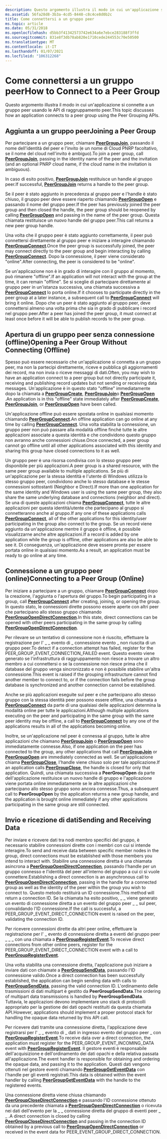 ```yaml
---
description: Questo argomento illustra il modo in cui un'applicazione si connette a un gruppo peer usando le API di raggruppamento peer.
ms.assetid: 56fa28d8-3b3a-4cd5-8448-c8c4ce8d0b2c
title: Come connettersi a un gruppo peer
ms.topic: article
ms.date: 05/31/2018
ms.openlocfilehash: d5bb3f41342573742e634a6e7ebce283188f3ffd
ms.sourcegitcommit: 831e8f3db78ab820e1710cede244553c70e50500
ms.translationtype: MT
ms.contentlocale: it-IT
ms.lasthandoff: 01/07/2021
ms.locfileid: "106312268"
---
```

# <a name="how-to-connect-to-a-peer-group"></a><span data-ttu-id="b16df-103">Come connettersi a un gruppo peer</span><span class="sxs-lookup"><span data-stu-id="b16df-103">How to Connect to a Peer Group</span></span>

<span data-ttu-id="b16df-104">Questo argomento illustra il modo in cui un'applicazione si connette a un gruppo peer usando le API di raggruppamento peer.</span><span class="sxs-lookup"><span data-stu-id="b16df-104">This topic discusses how an application connects to a peer group using the Peer Grouping APIs.</span></span>

## <a name="joining-a-peer-group"></a><span data-ttu-id="b16df-105">Aggiunta a un gruppo peer</span><span class="sxs-lookup"><span data-stu-id="b16df-105">Joining a Peer Group</span></span>

<span data-ttu-id="b16df-106">Per partecipare a un gruppo peer, chiamare [**PeerGroupJoin**](/windows/desktop/api/P2P/nf-p2p-peergroupjoin), passando il nome dell'identità del peer e l'invito (e un nome di Cloud PNRP facoltativo, se il nome del cloud nell'invito è ambiguo).</span><span class="sxs-lookup"><span data-stu-id="b16df-106">To join a peer group, call [**PeerGroupJoin**](/windows/desktop/api/P2P/nf-p2p-peergroupjoin), passing in the identity name of the peer and the invitation (and an optional PNRP cloud name, if the cloud name in the invitation is ambiguous).</span></span>

<span data-ttu-id="b16df-107">In caso di esito positivo, [**PeerGroupJoin**](/windows/desktop/api/P2P/nf-p2p-peergroupjoin) restituisce un handle al gruppo peer.</span><span class="sxs-lookup"><span data-stu-id="b16df-107">If successful, [**PeerGroupJoin**](/windows/desktop/api/P2P/nf-p2p-peergroupjoin) returns a handle to the peer group.</span></span>

<span data-ttu-id="b16df-108">Se il peer è stato aggiunto in precedenza al gruppo peer e l'handle è stato chiuso, il gruppo peer deve essere riaperto chiamando [**PeerGroupOpen**](/windows/desktop/api/P2P/nf-p2p-peergroupopen) e passando il nome del gruppo peer.</span><span class="sxs-lookup"><span data-stu-id="b16df-108">If the peer has previously joined the peer group and then closed the handle, the peer group should be reopened by calling [**PeerGroupOpen**](/windows/desktop/api/P2P/nf-p2p-peergroupopen) and passing in the name of the peer group.</span></span> <span data-ttu-id="b16df-109">Questa chiamata restituisce un nuovo handle del gruppo peer.</span><span class="sxs-lookup"><span data-stu-id="b16df-109">This call returns a new peer group handle.</span></span>

<span data-ttu-id="b16df-110">Una volta che il gruppo peer è stato aggiunto correttamente, il peer può connettersi direttamente al gruppo peer e iniziare a interagire chiamando [**PeerGroupConnect**](/windows/desktop/api/P2P/nf-p2p-peergroupconnect).</span><span class="sxs-lookup"><span data-stu-id="b16df-110">Once the peer group is successfully joined, the peer may connect directly to the peer group and begin interacting by calling [**PeerGroupConnect**](/windows/desktop/api/P2P/nf-p2p-peergroupconnect).</span></span> <span data-ttu-id="b16df-111">Dopo la connessione, il peer viene considerato "online".</span><span class="sxs-lookup"><span data-stu-id="b16df-111">After connecting, the peer is considered to be "online".</span></span>

<span data-ttu-id="b16df-112">Se un'applicazione non è in grado di interagire con il gruppo al momento, può rimanere "offline".</span><span class="sxs-lookup"><span data-stu-id="b16df-112">If an application will not interact with the group at the time, it can remain "offline".</span></span> <span data-ttu-id="b16df-113">Se si sceglie di partecipare direttamente al gruppo peer in un'istanza successiva, una chiamata successiva a [**PeerGroupConnect**](/windows/desktop/api/P2P/nf-p2p-peergroupconnect) lo porta online.</span><span class="sxs-lookup"><span data-stu-id="b16df-113">If it chooses to participate directly in the peer group at a later instance, a subsequent call to [**PeerGroupConnect**](/windows/desktop/api/P2P/nf-p2p-peergroupconnect) will bring it online.</span></span> <span data-ttu-id="b16df-114">Dopo che un peer è stato aggiunto al gruppo peer, deve connettersi almeno una volta prima che sia in grado di pubblicare i record nel gruppo peer.</span><span class="sxs-lookup"><span data-stu-id="b16df-114">After a peer has joined the peer group, it must connect at least once before it will be able to publish records to the peer group.</span></span>

## <a name="opening-a-peer-group-without-connecting-offline"></a><span data-ttu-id="b16df-115">Apertura di un gruppo peer senza connessione (offline)</span><span class="sxs-lookup"><span data-stu-id="b16df-115">Opening a Peer Group Without Connecting (Offline)</span></span>

<span data-ttu-id="b16df-116">Spesso può essere necessario che un'applicazione si connetta a un gruppo peer, ma non la partecipi direttamente, riceve e pubblica gli aggiornamenti dei record, ma non invia o riceve messaggi di dati.</span><span class="sxs-lookup"><span data-stu-id="b16df-116">Often, you may wish to have an application connect to a peer group but not directly participate it, receiving and publishing record updates but not sending or receiving data messages.</span></span> <span data-ttu-id="b16df-117">Un'applicazione è in questo stato "offline" immediatamente dopo la chiamata a [**PeerGroupCreate**](/windows/desktop/api/P2P/nf-p2p-peergroupcreate), [**PeerGroupJoin**](/windows/desktop/api/P2P/nf-p2p-peergroupjoin)o [**PeerGroupOpen**](/windows/desktop/api/P2P/nf-p2p-peergroupopen) .</span><span class="sxs-lookup"><span data-stu-id="b16df-117">An application is in this "offline" state immediately after [**PeerGroupCreate**](/windows/desktop/api/P2P/nf-p2p-peergroupcreate), [**PeerGroupJoin**](/windows/desktop/api/P2P/nf-p2p-peergroupjoin), or [**PeerGroupOpen**](/windows/desktop/api/P2P/nf-p2p-peergroupopen) have been called.</span></span>

<span data-ttu-id="b16df-118">Un'applicazione offline può essere spostata online in qualsiasi momento chiamando [**PeerGroupConnect**](/windows/desktop/api/P2P/nf-p2p-peergroupconnect).</span><span class="sxs-lookup"><span data-stu-id="b16df-118">An offline application can go online at any time by calling [**PeerGroupConnect**](/windows/desktop/api/P2P/nf-p2p-peergroupconnect).</span></span> <span data-ttu-id="b16df-119">Una volta stabilita la connessione, un gruppo peer non può passare alla modalità offline finché tutte le altre applicazioni associate a questa identità e che condividono questo gruppo non avranno anche connessioni chiuse.</span><span class="sxs-lookup"><span data-stu-id="b16df-119">Once connected, a peer group cannot go offline until all other applications associated with this identity and sharing this group have closed connections to it as well.</span></span>

<span data-ttu-id="b16df-120">Un gruppo peer è una risorsa condivisa con lo stesso gruppo peer disponibile per più applicazioni.</span><span class="sxs-lookup"><span data-stu-id="b16df-120">A peer group is a shared resource, with the same peer group available to multiple applications.</span></span> <span data-ttu-id="b16df-121">Se più di un'applicazione per la stessa identità e l'utente di Windows utilizza lo stesso gruppo peer, condividono anche lo stesso database e le stesse connessioni sottostanti (Neighbor e Direct).</span><span class="sxs-lookup"><span data-stu-id="b16df-121">If more than one application for the same identity and Windows user is using the same peer group, they also share the same underlying database and connections (neighbor and direct).</span></span> <span data-ttu-id="b16df-122">Se una di queste applicazioni chiama [**PeerGroupConnect**](/windows/desktop/api/P2P/nf-p2p-peergroupconnect), tutte le altre applicazioni per questa identità/utente che partecipano al gruppo si connetteranno anche al gruppo.</span><span class="sxs-lookup"><span data-stu-id="b16df-122">If any one of these applications calls [**PeerGroupConnect**](/windows/desktop/api/P2P/nf-p2p-peergroupconnect), all of the other applications for this identity/user participating in the group also connect to the group.</span></span> <span data-ttu-id="b16df-123">Se un record viene aggiunto da un'applicazione mentre il gruppo è offline, è possibile visualizzarne anche altre applicazioni.</span><span class="sxs-lookup"><span data-stu-id="b16df-123">If a record is added by one application while the group is offline, other applications are also be able to see it.</span></span> <span data-ttu-id="b16df-124">Di conseguenza, un'applicazione deve essere pronta per essere portata online in qualsiasi momento.</span><span class="sxs-lookup"><span data-stu-id="b16df-124">As a result, an application must be ready to go online at any time.</span></span>

## <a name="connecting-to-a-peer-group-online"></a><span data-ttu-id="b16df-125">Connessione a un gruppo peer (online)</span><span class="sxs-lookup"><span data-stu-id="b16df-125">Connecting to a Peer Group (Online)</span></span>

<span data-ttu-id="b16df-126">Per iniziare a partecipare a un gruppo, chiamare [**PeerGroupConnect**](/windows/desktop/api/P2P/nf-p2p-peergroupconnect) dopo la creazione, l'aggiunta o l'apertura del gruppo.</span><span class="sxs-lookup"><span data-stu-id="b16df-126">To begin participating in a group, call [**PeerGroupConnect**](/windows/desktop/api/P2P/nf-p2p-peergroupconnect) after creating, joining, or opening the group.</span></span> <span data-ttu-id="b16df-127">In questo stato, le connessioni dirette possono essere aperte con altri peer che partecipano allo stesso gruppo chiamando [**PeerGroupOpenDirectConnection**](/windows/desktop/api/P2P/nf-p2p-peergroupopendirectconnection).</span><span class="sxs-lookup"><span data-stu-id="b16df-127">In this state, direct connections can be opened with other peers participating in the same group by calling [**PeerGroupOpenDirectConnection**](/windows/desktop/api/P2P/nf-p2p-peergroupopendirectconnection).</span></span>

<span data-ttu-id="b16df-128">Per rilevare se un tentativo di connessione non è riuscito, effettuare la registrazione per l' \_ \_ evento di \_ connessione evento \_ non riuscita di un gruppo peer.</span><span class="sxs-lookup"><span data-stu-id="b16df-128">To detect if a connection attempt has failed, register for the PEER\_GROUP\_EVENT\_CONNECTION\_FAILED event.</span></span> <span data-ttu-id="b16df-129">Questo evento viene generato se l'infrastruttura di raggruppamento non riesce a trovare un altro membro a cui connettersi o se la connessione non riesce prima che il database del gruppo venga sincronizzato e non è possibile stabilire un'altra connessione.</span><span class="sxs-lookup"><span data-stu-id="b16df-129">This event is raised if the grouping infrastructure cannot find another member to connect to, or if the connection fails before the group database is synchronized and another connection cannot be established.</span></span>

<span data-ttu-id="b16df-130">Anche se più applicazioni eseguite sul peer e che partecipano allo stesso gruppo con la stessa identità peer possono essere offline, una chiamata a [**PeerGroupConnect**](/windows/desktop/api/P2P/nf-p2p-peergroupconnect) da parte di una qualsiasi delle applicazioni determina la modalità online per tutte le applicazioni.</span><span class="sxs-lookup"><span data-stu-id="b16df-130">Although multiple applications executing on the peer and participating in the same group with the same peer identity may be offline, a call to [**PeerGroupConnect**](/windows/desktop/api/P2P/nf-p2p-peergroupconnect) by any one of the applications results in all of the applications becoming online.</span></span>

<span data-ttu-id="b16df-131">Inoltre, se un'applicazione nel peer è connessa al gruppo, tutte le altre applicazioni che chiamano [**PeerGroupJoin**](/windows/desktop/api/P2P/nf-p2p-peergroupjoin) o [**PeerGroupOpen**](/windows/desktop/api/P2P/nf-p2p-peergroupopen) sono immediatamente connesse.</span><span class="sxs-lookup"><span data-stu-id="b16df-131">Also, if one application on the peer has connected to the group, any other applications that call [**PeerGroupJoin**](/windows/desktop/api/P2P/nf-p2p-peergroupjoin) or [**PeerGroupOpen**](/windows/desktop/api/P2P/nf-p2p-peergroupopen) are immediately connected as well.</span></span> <span data-ttu-id="b16df-132">Se un'applicazione chiama [**PeerGroupClose**](/windows/desktop/api/P2P/nf-p2p-peergroupclose), l'handle viene chiuso solo per tale applicazione.</span><span class="sxs-lookup"><span data-stu-id="b16df-132">If an application calls [**PeerGroupClose**](/windows/desktop/api/P2P/nf-p2p-peergroupclose), the handle is closed for only that application.</span></span> <span data-ttu-id="b16df-133">Quindi, una chiamata successiva a **PeerGroupOpen** da parte dell'applicazione restituisce un nuovo handle di gruppo e l'applicazione viene portata online immediatamente se le altre applicazioni che partecipano allo stesso gruppo sono ancora connesse.</span><span class="sxs-lookup"><span data-stu-id="b16df-133">Thus, a subsequent call to **PeerGroupOpen** by the application returns a new group handle, and the application is brought online immediately if any other applications participating in the same group are still connected.</span></span>

## <a name="sending-and-receiving-data"></a><span data-ttu-id="b16df-134">Invio e ricezione di dati</span><span class="sxs-lookup"><span data-stu-id="b16df-134">Sending and Receiving Data</span></span>

<span data-ttu-id="b16df-135">Per inviare e ricevere dati tra nodi membro specifici del gruppo, è necessario stabilire connessioni dirette con i membri con cui si intende interagire.</span><span class="sxs-lookup"><span data-stu-id="b16df-135">To send and receive data between specific member nodes in the group, direct connections must be established with those members you intend to interact with.</span></span> <span data-ttu-id="b16df-136">Stabilire una connessione diretta è una chiamata asincrona a [**PeerGroupOpenDirectConnection**](/windows/desktop/api/P2P/nf-p2p-peergroupopendirectconnection), passando l'handle per un gruppo connesso e l'identità del peer all'interno del gruppo a cui ci si vuole connettere.</span><span class="sxs-lookup"><span data-stu-id="b16df-136">Establishing a direct connection is an asynchronous call to [**PeerGroupOpenDirectConnection**](/windows/desktop/api/P2P/nf-p2p-peergroupopendirectconnection), passing in the handle for a connected group as well as the identity of the peer within the group you wish to connect to.</span></span> <span data-ttu-id="b16df-137">Questo metodo restituirà un ID connessione.</span><span class="sxs-lookup"><span data-stu-id="b16df-137">This method will return a connection ID.</span></span> <span data-ttu-id="b16df-138">Se la chiamata ha esito positivo, \_ \_ viene generato un evento di connessione diretta a un evento del gruppo peer \_ \_ sul peer, convalidando l'ID connessione.</span><span class="sxs-lookup"><span data-stu-id="b16df-138">If the call is successful, a PEER\_GROUP\_EVENT\_DIRECT\_CONNECTION event is raised on the peer, validating the connection ID.</span></span>

<span data-ttu-id="b16df-139">Per ricevere connessioni dirette da altri peer online, effettuare la registrazione per l' \_ evento di connessione diretta a eventi del gruppo peer \_ \_ \_ con una chiamata a [**PeerGroupRegisterEvent**](/windows/desktop/api/P2P/nf-p2p-peergroupregisterevent).</span><span class="sxs-lookup"><span data-stu-id="b16df-139">To receive direct connections from other online peers, register for the PEER\_GROUP\_EVENT\_DIRECT\_CONNECTION event with a call to [**PeerGroupRegisterEvent**](/windows/desktop/api/P2P/nf-p2p-peergroupregisterevent).</span></span>

<span data-ttu-id="b16df-140">Una volta stabilita una connessione diretta, l'applicazione può iniziare a inviare dati con chiamate a [**PeerGroupSendData**](/windows/desktop/api/P2P/nf-p2p-peergroupsenddata), passando l'ID connessione valido.</span><span class="sxs-lookup"><span data-stu-id="b16df-140">Once a direct connection has been successfully established, the application can begin sending data with calls to [**PeerGroupSendData**](/windows/desktop/api/P2P/nf-p2p-peergroupsenddata), passing the valid connection ID.</span></span> <span data-ttu-id="b16df-141">L'ordinamento delle trasmissioni di dati multipart è gestito da **PeerGroupSendData**.</span><span class="sxs-lookup"><span data-stu-id="b16df-141">The ordering of multipart data transmissions is handled by **PeerGroupSendData**.</span></span> <span data-ttu-id="b16df-142">Tuttavia, le applicazioni devono implementare uno stack di protocolli appropriato per la gestione dei dati opachi restituiti da questa chiamata API.</span><span class="sxs-lookup"><span data-stu-id="b16df-142">However, applications should implement a proper protocol stack for handling the opaque data returned by this API call.</span></span>

<span data-ttu-id="b16df-143">Per ricevere dati tramite una connessione diretta, l'applicazione deve registrarsi per l' \_ \_ evento di \_ dati in ingresso evento del gruppo peer \_ con [**PeerGroupRegisterEvent**](/windows/desktop/api/P2P/nf-p2p-peergroupregisterevent).</span><span class="sxs-lookup"><span data-stu-id="b16df-143">To receive data over a direct connection, the application must register for the PEER\_GROUP\_EVENT\_INCOMING\_DATA event with [**PeerGroupRegisterEvent**](/windows/desktop/api/P2P/nf-p2p-peergroupregisterevent).</span></span> <span data-ttu-id="b16df-144">Il gestore eventi è responsabile dell'acquisizione e dell'ordinamento dei dati opachi e della relativa passata all'applicazione.</span><span class="sxs-lookup"><span data-stu-id="b16df-144">The event handler is responsible for obtaining and ordering the opaque data, and passing it to the application.</span></span> <span data-ttu-id="b16df-145">Questi dati vengono ottenuti nel gestore eventi chiamando [**PeerGroupGetEventData**](/windows/desktop/api/P2P/nf-p2p-peergroupgeteventdata) con l'handle per gli eventi registrati.</span><span class="sxs-lookup"><span data-stu-id="b16df-145">This data is obtained within the event handler by calling [**PeerGroupGetEventData**](/windows/desktop/api/P2P/nf-p2p-peergroupgeteventdata) with the handle to the registered events.</span></span>

<span data-ttu-id="b16df-146">Una connessione diretta viene chiusa chiamando [**PeerGroupCloseDirectConnection**](/windows/desktop/api/P2P/nf-p2p-peergroupclosedirectconnection) e passando l'ID connessione ottenuto da una precedente chiamata a [**PeerGroupOpenDirectConnection**](/windows/desktop/api/P2P/nf-p2p-peergroupopendirectconnection) o ricevuta nei dati dell'evento per la \_ \_ connessione diretta del gruppo di eventi peer \_ \_ .</span><span class="sxs-lookup"><span data-stu-id="b16df-146">A direct connection is closed by calling [**PeerGroupCloseDirectConnection**](/windows/desktop/api/P2P/nf-p2p-peergroupclosedirectconnection) and passing in the connection ID obtained by a previous call to [**PeerGroupOpenDirectConnection**](/windows/desktop/api/P2P/nf-p2p-peergroupopendirectconnection) or received in the event data for PEER\_EVENT\_GROUP\_DIRECT\_CONNECTION.</span></span>

 

 



